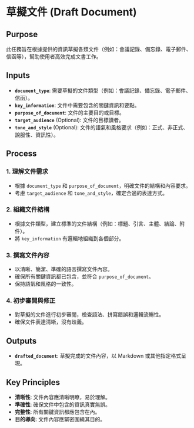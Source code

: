 <!-- Powered by BMAD™ Personal Assistant Expansion Pack -->

# 草擬文件 (Draft Document)

## Purpose

此任務旨在根據提供的資訊草擬各類文件（例如：會議記錄、備忘錄、電子郵件、信函等），幫助使用者高效完成文書工作。

## Inputs

- **`document_type`**: 需要草擬的文件類型（例如：會議記錄、備忘錄、電子郵件、信函）。
- **`key_information`**: 文件中需要包含的關鍵資訊和要點。
- **`purpose_of_document`**: 文件的主要目的或目標。
- **`target_audience`** (Optional): 文件的目標讀者。
- **`tone_and_style`** (Optional): 文件的語氣和風格要求（例如：正式、非正式、說服性、資訊性）。

## Process

### 1. 理解文件需求

- 根據 `document_type` 和 `purpose_of_document`，明確文件的結構和內容要求。
- 考慮 `target_audience` 和 `tone_and_style`，確定合適的表達方式。

### 2. 組織文件結構

- 根據文件類型，建立標準的文件結構（例如：標題、引言、主體、結論、附件）。
- 將 `key_information` 有邏輯地組織到各個部分。

### 3. 撰寫文件內容

- 以清晰、簡潔、準確的語言撰寫文件內容。
- 確保所有關鍵資訊都已包含，並符合 `purpose_of_document`。
- 保持語氣和風格的一致性。

### 4. 初步審閱與修正

- 對草擬的文件進行初步審閱，檢查語法、拼寫錯誤和邏輯流暢性。
- 確保文件表達清晰，沒有歧義。

## Outputs

- **`drafted_document`**: 草擬完成的文件內容，以 Markdown 或其他指定格式呈現。

## Key Principles

- **清晰性**: 文件內容應清晰明瞭，易於理解。
- **準確性**: 確保文件中包含的資訊真實無誤。
- **完整性**: 所有關鍵資訊都應包含在內。
- **目的導向**: 文件內容應緊密圍繞其目的。
